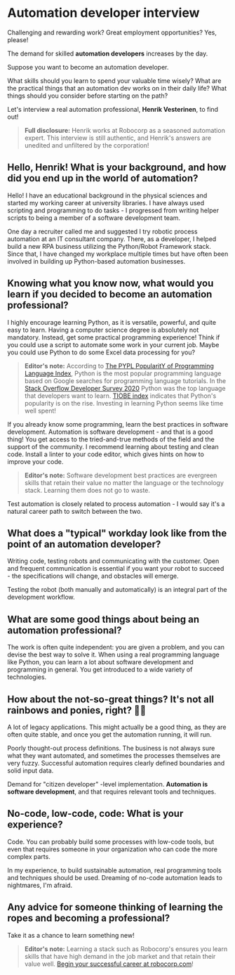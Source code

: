 # Automation developer interview

Challenging and rewarding work? Great employment opportunities? Yes, please!

The demand for skilled **automation developers** increases by the day.

Suppose you want to become an automation developer.

What skills should you learn to spend your valuable time wisely? What are the practical things that an automation dev works on in their daily life? What things should you consider before starting on the path?

Let's interview a real automation professional, **Henrik Vesterinen**, to find out!

> **Full disclosure:** Henrik works at Robocorp as a seasoned automation expert. This interview is still authentic, and Henrik's answers are unedited and unfiltered by the corporation!

## Hello, Henrik! What is your background, and how did you end up in the world of automation?

Hello! I have an educational background in the physical sciences and started my working career at university libraries. I have always used scripting and programming to do tasks - I progressed from writing helper scripts to being a member of a software development team.

One day a recruiter called me and suggested I try robotic process automation at an IT consultant company. There, as a developer, I helped build a new RPA business utilizing the Python/Robot Framework stack. Since that, I have changed my workplace multiple times but have often been involved in building up Python-based automation businesses.

## Knowing what you know now, what would you learn if you decided to become an automation professional?

I highly encourage learning Python, as it is versatile, powerful, and quite easy to learn. Having a computer science degree is absolutely not mandatory. Instead, get some practical programming experience! Think if you could use a script to automate some work in your current job. Maybe you could use Python to do some Excel data processing for you?

> **Editor's note:** According to [The PYPL PopularitY of Programming Language Index](https://pypl.github.io/PYPL.html), Python is the most popular programming language based on Google searches for programming language tutorials. In the [Stack Overflow Developer Survey 2020](https://insights.stackoverflow.com/survey/2020#technology-most-loved-dreaded-and-wanted-languages-wanted) Python was the top language that developers want to learn. [TIOBE index](https://www.tiobe.com/tiobe-index/) indicates that Python's popularity is on the rise. Investing in learning Python seems like time well spent!

If you already know some programming, learn the best practices in software development. Automation is software development - and that is a good thing! You get access to the tried-and-true methods of the field and the support of the community. I recommend learning about testing and clean code. Install a linter to your code editor, which gives hints on how to improve your code.

> **Editor's note:** Software development best practices are evergreen skills that retain their value no matter the language or the technology stack. Learning them does not go to waste.

Test automation is closely related to process automation - I would say it's a natural career path to switch between the two.

## What does a "typical" workday look like from the point of an automation developer?

Writing code, testing robots and communicating with the customer. Open and frequent communication is essential if you want your robot to succeed - the specifications will change, and obstacles will emerge.

Testing the robot (both manually and automatically) is an integral part of the development workflow.

## What are some good things about being an automation professional?

The work is often quite independent: you are given a problem, and you can devise the best way to solve it. When using a real programming language like Python, you can learn a lot about software development and programming in general. You get introduced to a wide variety of technologies.

## How about the not-so-great things? It's not all rainbows and ponies, right? 🌈🦄

A lot of legacy applications. This might actually be a good thing, as they are often quite stable, and once you get the automation running, it will run.

Poorly thought-out process definitions. The business is not always sure what they want automated, and sometimes the processes themselves are very fuzzy. Successful automation requires clearly defined boundaries and solid input data.

Demand for "citizen developer" -level implementation. **Automation is software development**, and that requires relevant tools and techniques.

## No-code, low-code, code: What is your experience?

Code. You can probably build some processes with low-code tools, but even that requires someone in your organization who can code the more complex parts.

In my experience, to build sustainable automation, real programming tools and techniques should be used. Dreaming of no-code automation leads to nightmares, I'm afraid.

## Any advice for someone thinking of learning the ropes and becoming a professional?

Take it as a chance to learn something new!

> **Editor's note:** Learning a stack such as Robocorp's ensures you learn skills that have high demand in the job market and that retain their value well. [Begin your successful career at robocorp.com](https://robocorp.com/)!
